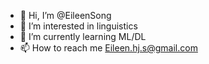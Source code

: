 - 👋 Hi, I’m @EileenSong
- 👀 I’m interested in linguistics
- 🌱 I’m currently learning ML/DL
- 📫 How to reach me Eileen.hj.s@gmail.com

<!---
EileenSong/EileenSong is a ✨ special ✨ repository because its `README.md` (this file) appears on your GitHub profile.
You can click the Preview link to take a look at your changes.
--->

